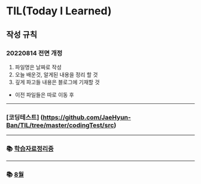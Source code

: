 # TIL(Today I Learned)

## 작성 규칙

### **20220814 전면 개정**

1. 파일명은 날짜로 작성
2. 오늘 배운것, 알게된 내용을 정리 할 것
3. 깊게 파고들 내용은 블로그에 기재할 것

- 이전 파일들은 따로 이동 후 

---

### [코딩테스트] (https://github.com/JaeHyun-Ban/TIL/tree/master/codingTest/src)

---

### 📚 [학습자료정리중](https://github.com/JaeHyun-Ban/TIL/tree/master/~20220814)

---

### 📚 [8월](https://github.com/JaeHyun-Ban/TIL/tree/master/08)




